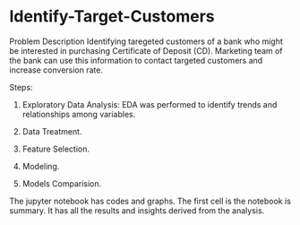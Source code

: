 # Identify-Target-Customers

Problem Description 
Identifying taregeted customers of a bank who might be interested in purchasing Certificate of Deposit (CD). 
Marketing team of the bank can use this information to contact targeted customers and increase conversion rate.

Steps:

1. Exploratory Data Analysis: EDA was performed to identify trends and relationships among variables.

2. Data Treatment.

3. Feature Selection.

4. Modeling.

5. Models Comparision.

The jupyter notebook has codes and graphs. The first cell is the notebook is summary. 
It has all the results and insights derived from the analysis.

